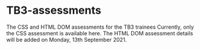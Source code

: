 # TB3-assessments
The CSS and HTML DOM assessments for the TB3 trainees
Currently, only the CSS assessment is available here.
The HTML DOM assessment details will be added on Monday, 13th September 2021.
